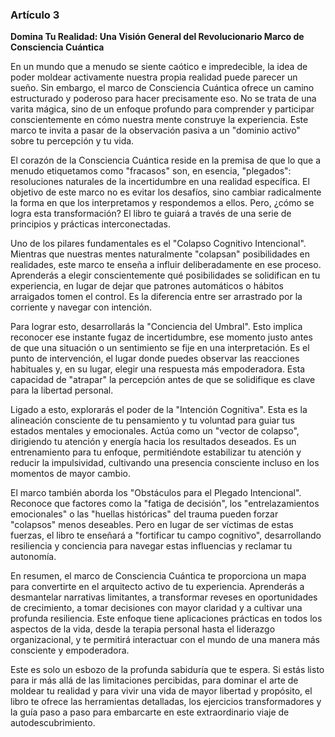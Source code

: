 ### Artículo 3
**Domina Tu Realidad: Una Visión General del Revolucionario Marco de Consciencia Cuántica**

En un mundo que a menudo se siente caótico e impredecible, la idea de poder moldear activamente nuestra propia realidad puede parecer un sueño. Sin embargo, el marco de Consciencia Cuántica ofrece un camino estructurado y poderoso para hacer precisamente eso. No se trata de una varita mágica, sino de un enfoque profundo para comprender y participar conscientemente en cómo nuestra mente construye la experiencia. Este marco te invita a pasar de la observación pasiva a un "dominio activo" sobre tu percepción y tu vida.

El corazón de la Consciencia Cuántica reside en la premisa de que lo que a menudo etiquetamos como "fracasos" son, en esencia, "plegados": resoluciones naturales de la incertidumbre en una realidad específica. El objetivo de este marco no es evitar los desafíos, sino cambiar radicalmente la forma en que los interpretamos y respondemos a ellos. Pero, ¿cómo se logra esta transformación? El libro te guiará a través de una serie de principios y prácticas interconectadas.

Uno de los pilares fundamentales es el "Colapso Cognitivo Intencional". Mientras que nuestras mentes naturalmente "colapsan" posibilidades en realidades, este marco te enseña a influir deliberadamente en ese proceso. Aprenderás a elegir conscientemente qué posibilidades se solidifican en tu experiencia, en lugar de dejar que patrones automáticos o hábitos arraigados tomen el control. Es la diferencia entre ser arrastrado por la corriente y navegar con intención.

Para lograr esto, desarrollarás la "Conciencia del Umbral". Esto implica reconocer ese instante fugaz de incertidumbre, ese momento justo antes de que una situación o un sentimiento se fije en una interpretación. Es el punto de intervención, el lugar donde puedes observar las reacciones habituales y, en su lugar, elegir una respuesta más empoderadora. Esta capacidad de "atrapar" la percepción antes de que se solidifique es clave para la libertad personal.

Ligado a esto, explorarás el poder de la "Intención Cognitiva". Esta es la alineación consciente de tu pensamiento y tu voluntad para guiar tus estados mentales y emocionales. Actúa como un "vector de colapso", dirigiendo tu atención y energía hacia los resultados deseados. Es un entrenamiento para tu enfoque, permitiéndote estabilizar tu atención y reducir la impulsividad, cultivando una presencia consciente incluso en los momentos de mayor cambio.

El marco también aborda los "Obstáculos para el Plegado Intencional". Reconoce que factores como la "fatiga de decisión", los "entrelazamientos emocionales" o las "huellas históricas" del trauma pueden forzar "colapsos" menos deseables. Pero en lugar de ser víctimas de estas fuerzas, el libro te enseñará a "fortificar tu campo cognitivo", desarrollando resiliencia y conciencia para navegar estas influencias y reclamar tu autonomía.

En resumen, el marco de Consciencia Cuántica te proporciona un mapa para convertirte en el arquitecto activo de tu experiencia. Aprenderás a desmantelar narrativas limitantes, a transformar reveses en oportunidades de crecimiento, a tomar decisiones con mayor claridad y a cultivar una profunda resiliencia. Este enfoque tiene aplicaciones prácticas en todos los aspectos de la vida, desde la terapia personal hasta el liderazgo organizacional, y te permitirá interactuar con el mundo de una manera más consciente y empoderadora.

Este es solo un esbozo de la profunda sabiduría que te espera. Si estás listo para ir más allá de las limitaciones percibidas, para dominar el arte de moldear tu realidad y para vivir una vida de mayor libertad y propósito, el libro te ofrece las herramientas detalladas, los ejercicios transformadores y la guía paso a paso para embarcarte en este extraordinario viaje de autodescubrimiento.